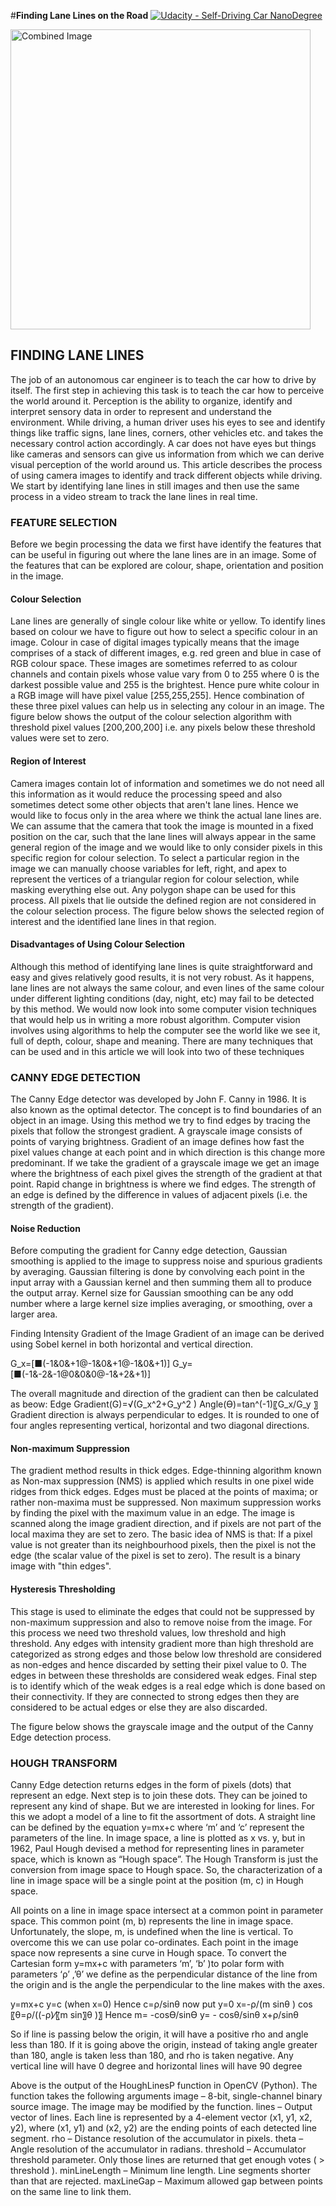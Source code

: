 #**Finding Lane Lines on the Road** 
[![Udacity - Self-Driving Car NanoDegree](https://s3.amazonaws.com/udacity-sdc/github/shield-carnd.svg)](http://www.udacity.com/drive)

<img src="laneLines_thirdPass.jpg" width="480" alt="Combined Image" />

## FINDING LANE LINES 
The job of an autonomous car engineer is to teach the car how to drive by itself. The first step in achieving this task is to teach the car how to perceive the world around it. Perception is the ability to organize, identify and interpret sensory data in order to represent and understand the environment. While driving, a human driver uses his eyes to see and identify things like traffic signs, lane lines, corners, other vehicles etc. and takes the necessary control action accordingly. A car does not have eyes but things like cameras and sensors can give us information from which we can derive visual perception of the world around us. This article describes the process of using camera images to identify and track different objects while driving. We start by identifying lane lines in still images and then use the same process in a video stream to track the lane lines in real time. 

### FEATURE SELECTION
Before we begin processing the data we first have identify the features that can be useful in figuring out where the lane lines are in an image. Some of the features that can be explored are colour, shape, orientation and position in the image. 

#### Colour Selection
Lane lines are generally of single colour like white or yellow. To identify lines based on colour we have to figure out how to select a specific colour in an image. Colour in case of digital images typically means that the image comprises of a stack of different images, e.g. red green and blue in case of RGB colour space. These images are sometimes referred to as colour channels and contain pixels whose value vary from 0 to 255 where 0 is the darkest possible value and 255 is the brightest. Hence pure white colour in a RGB image will have pixel value [255,255,255]. Hence combination of these three pixel values can help us in selecting any colour in an image. The figure below shows the output of the colour selection algorithm with threshold pixel values [200,200,200] i.e. any pixels below these threshold values were set to zero.    

#### Region of Interest
Camera images contain lot of information and sometimes we do not need all this information as it would reduce the processing speed and also sometimes detect some other objects that aren't lane lines. Hence we would like to focus only in the area where we think the actual lane lines are. We can assume that the camera that took the image is mounted in a fixed position on the car, such that the lane lines will always appear in the same general region of the image and we would like to only consider pixels in this specific region for colour selection. 
To select a particular region in the image we can manually choose variables for left, right, and apex to represent the vertices of a triangular region for colour selection, while masking everything else out. Any polygon shape can be used for this process. All pixels that lie outside the defined region are not considered in the colour selection process. The figure below shows the selected region of interest and the identified lane lines in that region.
 	
#### Disadvantages of Using Colour Selection
Although this method of identifying lane lines is quite straightforward and easy and gives relatively good results, it is not very robust. As it happens, lane lines are not always the same colour, and even lines of the same colour under different lighting conditions (day, night, etc) may fail to be detected by this method. We would now look into some computer vision techniques that would help us in writing a more robust algorithm. Computer vision involves using algorithms to help the computer see the world like we see it, full of depth, colour, shape and meaning. There are many techniques that can be used and in this article we will look into two of these techniques

### CANNY EDGE DETECTION
The Canny Edge detector was developed by John F. Canny in 1986. It is also known as the optimal detector. The concept is to find boundaries of an object in an image. Using this method we try to find edges by tracing the pixels that follow the strongest gradient. A grayscale image consists of points of varying brightness. Gradient of an image defines how fast the pixel values change at each point and in which direction is this change more predominant.  If we take the gradient of a grayscale image we get an image where the brightness of each pixel gives the strength of the gradient at that point. Rapid change in brightness is where we find edges. The strength of an edge is defined by the difference in values of adjacent pixels (i.e. the strength of the gradient).

#### Noise Reduction
Before computing the gradient for Canny edge detection, Gaussian smoothing is applied to the image to suppress noise and spurious gradients by averaging. Gaussian filtering is done by convolving each point in the input array with a Gaussian kernel and then summing them all to produce the output array. Kernel size for Gaussian smoothing can be any odd number where a large kernel size implies averaging, or smoothing, over a larger area. 

Finding Intensity Gradient of the Image
Gradient of an image can be derived using Sobel kernel in both horizontal and vertical direction. 

G_x=[■(-1&0&+1@-1&0&+1@-1&0&+1)] 		G_y=[■(-1&-2&-1@0&0&0@-1&+2&+1)]

The overall magnitude and direction of the gradient can then be calculated as beow:
Edge Gradient(G)=√(G_x^2+G_y^2 )
Angle(Ө)=tan^(-1)⁡〖G_x/G_y 〗
Gradient direction is always perpendicular to edges. It is rounded to one of four angles representing vertical, horizontal and two diagonal directions.

#### Non-maximum Suppression
The gradient method results in thick edges. Edge-thinning algorithm known as Non-max suppression (NMS) is applied which results in one pixel wide ridges from thick edges.  Edges must be placed at the points of maxima; or rather non-maxima must be suppressed. Non maximum suppression works by finding the pixel with the maximum value in an edge. The image is scanned along the image gradient direction, and if pixels are not part of the local maxima they are set to zero. The basic idea of NMS is that: If a pixel value is not greater than its neighbourhood pixels, then the pixel is not the edge (the scalar value of the pixel is set to zero).  The result is a binary image with "thin edges".

#### Hysteresis Thresholding
This stage is used to eliminate the edges that could not be suppressed by non-maximum suppression and also to remove noise from the image. For this process we need two threshold values, low threshold and high threshold. Any edges with intensity gradient more than high threshold are categorized as strong edges and those below low threshold are considered as non-edges and hence discarded by setting their pixel value to 0. The edges in between these thresholds are considered weak edges.  Final step is to identify which of the weak edges is a real edge which is done based on their connectivity. If they are connected to strong edges then they are considered to be actual edges or else they are also discarded.

The figure below shows the grayscale image and the output of the Canny Edge detection process. 

 	 















### HOUGH TRANSFORM
Canny Edge detection returns edges in the form of pixels (dots) that represent an edge. Next step is to join these dots. They can be joined to represent any kind of shape. But we are interested in looking for lines. For this we adopt a model of a line to fit the assortment of dots. A straight line can be defined by the equation y=mx+c where ‘m’ and ‘c’ represent the parameters of the line. In image space, a line is plotted as x vs. y, but in 1962, Paul Hough devised a method for representing lines in parameter space, which is known as “Hough space”.  The Hough Transform is just the conversion from image space to Hough space. So, the characterization of a line in image space will be a single point at the position (m, c) in Hough space.
	

All points on a line in image space intersect at a common point in parameter space. This common point (m, b) represents the line in image space. Unfortunately, the slope, m, is undefined when the line is vertical. To overcome this we can use polar co-ordinates. Each point in the image space now represents a sine curve in Hough space. 
To convert the Cartesian form y=mx+c with parameters ‘m’, ‘b’ )to polar form with parameters ‘ρ’ ,’θ’ we define  as the perpendicular distance of the line from the origin and is the angle the perpendicular to the line makes with the axes. 

	

y=mx+c
y=c (when x=0)
Hence c=ρ/sin⁡θ 
now put y=0
x=-ρ/(m sin⁡θ )
cos⁡〖θ=ρ/((-ρ)⁄〖m sin〗⁡θ )〗
Hence m= -cos⁡Ө/sin⁡Ө 
y= -   cos⁡θ/sin⁡θ   x+ρ/sin⁡θ 

So if line is passing below the origin, it will have a positive rho and angle less than 180. If it is going above the origin, instead of taking angle greater than 180, angle is taken less than 180, and rho is taken negative. Any vertical line will have 0 degree and horizontal lines will have 90 degree

 	 
Above is the output of the HoughLinesP function in OpenCV (Python). The function takes the following arguments
	image – 8-bit, single-channel binary source image. The image may be modified by the function.
	lines – Output vector of lines. Each line is represented by a 4-element vector (x1, y1, x2, y2), where  (x1, y1) and (x2, y2)  are the ending points of each detected line segment.
	rho – Distance resolution of the accumulator in pixels.
	theta – Angle resolution of the accumulator in radians.
	threshold – Accumulator threshold parameter. Only those lines are returned that get enough votes ( > threshold ).
	minLineLength – Minimum line length. Line segments shorter than that are rejected.
	maxLineGap – Maximum allowed gap between points on the same line to link them.





